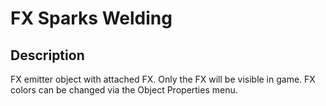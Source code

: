 # FX Sparks Welding

## Description

FX emitter object with attached FX. Only the FX will be visible in game. FX colors can be changed via the Object Properties menu.
